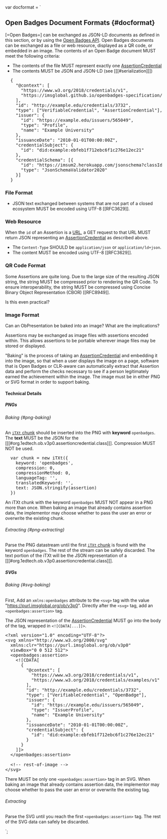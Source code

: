 var docformat = `

## Open Badges Document Formats {#docformat}

[=Open Badges=] can be exchanged as JSON-LD documents as defined in this section, or by using the [Open Badges API](#api). Open Badges documents can be exchanged as a file or web resource, displayed as a QR code, or embedded in an image. The contents of an Open Badge document MUST meet the following criteria:

- The contents of the file MUST represent exactly one [AssertionCredential](#org.1edtech.ob.v3p0.assertioncredential.class)
- The contents MUST be JSON and JSON-LD (see [[[#serialization]]])

<pre class="json example vc" data-schema="org.1edtech.ob.v3p0.assertioncredential.class"
      title="Sample AssertionCredential file contents"
      data-vc-vm="https://example.edu/issuers/565049#key-1">
  {
    "@context": [
      "https://www.w3.org/2018/credentials/v1",
      "https://imsglobal.github.io/openbadges-specification/context.json"
    ],
    "id": "http://example.edu/credentials/3732",
    "type": ["VerifiableCredential", "AssertionCredential"],
    "issuer": {
      "id": "https://example.edu/issuers/565049",
      "type": "Profile",
      "name": "Example University"
    },
    "issuanceDate": "2010-01-01T00:00:00Z",
    "credentialSubject": {
      "id": "did:example:ebfeb1f712ebc6f1c276e12ec21"
    },
    "credentialSchema": [{
      "id": "https://imsum2.herokuapp.com/jsonschema?classId=org.1edtech.ob.v3p0.assertioncredential.class",
      "type": "JsonSchemaValidator2020"
    }]
  }
</pre>

### File Format

- JSON text exchanged between systems that are not part of a closed ecosystem MUST be encoded using UTF-8 [[RFC3629]].

### Web Resource

When the <code>id</code> of an Assertion is a [URL](#url), a GET request to that URL MUST return JSON representing an [AssertionCredential](#org.1edtech.ob.v3p0.assertioncredential.class) as described above.

- The <code>Content-Type</code> SHOULD be <code>application/json</code> or <code>application/ld+json</code>.
- The content MUST be encoded using UTF-8 [[RFC3629]].

### QR Code Format

Some Assertions are quite long. Due to the large size of the resulting JSON string, the string MUST be compressed prior to rendering the QR Code. To ensure interoperability, the string MUST be compressed using Concise Binary Object Representation (CBOR) [[RFC8949]].

<div class="issue">
  Is this even practical?
</div>

### Image Format

<div class="issue" title="Baking an ObPresentation">
  <p>
    Can an ObPresentation be baked into an image? What are the implications?
  </p>
</div>

Assertions may be exchanged as image files with assertions encoded within. This allows assertions to be portable wherever image files may be stored or displayed.

"Baking" is the process of taking an [AssertionCredential](#org.1edtech.ob.v3p0.assertioncredential.class) and embedding it into the image, so that when a user displays the image on a page, software that is Open Badges or CLR-aware can automatically extract that Assertion data and perform the checks necessary to see if a person legitimately earned the achievement within the image. The image must be in either PNG or SVG format in order to support baking.

#### Technical Details

##### PNGs

###### Baking {#png-baking}

An <a href="http://www.w3.org/TR/PNG/#11iTXt"><code>iTXt</code> chunk</a> should be inserted into the PNG with **keyword** <code>openbadges</code>. The **text** MUST be the JSON for the [[[#org.1edtech.ob.v3p0.assertioncredential.class]]]. Compression MUST NOT be used.

<pre class="js example" title="An example of creating a chunk (assuming an iTXt constructor)">
  var chunk = new iTXt({
    keyword: 'openbadges',
    compression: 0,
    compressionMethod: 0,
    languageTag: '',
    translatedKeyword: '',
    text: JSON.stringify(assertion)
  })
</pre>

An iTXt chunk with the keyword <code>openbadges</code> MUST NOT appear in a PNG more than once. When baking an image that already contains assertion data, the implementor may choose whether to pass the user an error or overwrite the existing chunk.

###### Extracting {#png-extracting}

Parse the PNG datastream until the first <a href="http://www.w3.org/TR/PNG/#11iTXt"><code>iTXt</code> chunk</a> is found with the keyword <code>openbadges</code>. The rest of the stream can be safely discarded. The text portion of the iTXt will be the JSON representation of a [[[#org.1edtech.ob.v3p0.assertioncredential.class]]].

##### SVGs

###### Baking {#svg-baking}

First, Add an <code>xmlns:openbadges</code> attribute to the <code>&lt;svg></code> tag with the value "https://purl.imsglobal.org/ob/v3p0". Directly after the <code>&lt;svg></code> tag, add an <code>&lt;openbadges:assertion></code> tag.

The JSON representation of the [AssertionCredential](#org.1edtech.ob.v3p0.assertioncredential.class) MUST go into the body of the tag, wrapped in <code>&lt;![CDATA[...]]></code>.

<pre class="xml example" title="An example of a well baked SVG">
&lt;?xml version="1.0" encoding="UTF-8"?>
&lt;svg xmlns="http://www.w3.org/2000/svg"
  xmlns:clr="https://purl.imsglobal.org/ob/v3p0"
  viewBox="0 0 512 512">
  &lt;openbadges:assertion>
    &lt;![CDATA[
      {
        "@context": [
          "https://www.w3.org/2018/credentials/v1",
          "https://www.w3.org/2018/credentials/examples/v1"
        ],
        "id": "http://example.edu/credentials/3732",
        "type": ["VerifiableCredential", "OpenBadge"],
        "issuer": {
          "id": "https://example.edu/issuers/565049",
          "type": "IssuerProfile",
          "name": "Example University"
        },
        "issuanceDate": "2010-01-01T00:00:00Z",
        "credentialSubject": {
          "id": "did:example:ebfeb1f712ebc6f1c276e12ec21"
        }
      }
    ]]>
  &lt;/openbadges:assertion>

  &lt;!-- rest-of-image -->
&lt;/svg>
</pre>

There MUST be only one <code>&lt;openbadges:assertion></code> tag in an SVG. When baking an image that already contains assertion data, the implementor may choose whether to pass the user an error or overwrite the existing tag.

###### Extracting

Parse the SVG until you reach the first <code>&lt;openbadges:assertion></code> tag. The rest of the SVG data can safely be discarded.

`;
